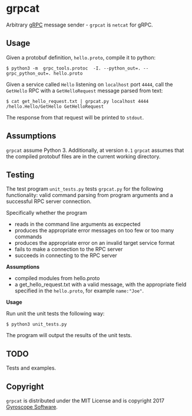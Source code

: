 # grpcat

Arbitrary [gRPC](https://www.grpc.io) message sender - `grpcat` is `netcat` for gRPC. 

Usage
-----

Given a protobuf definition, `hello.proto`, compile it to python:

`$ python3 -m  grpc_tools.protoc  -I. --python_out=. --grpc_python_out=. hello.proto`

Given a service called `Hello` listening on `localhost` port `4444`, call the `GetHello`
RPC with a `GetHelloRequest` message parsed from text:

`$ cat get_hello_request.txt | grpcat.py localhost 4444 /hello.Hello/GetHello GetHelloRequest`

The response from that request will be printed to `stdout`.

Assumptions
-----------

`grpcat` assume Python 3. Additionally, at version `0.1` `grpcat` assumes that the compiled protobuf files are in the current working directory.

Testing
----
The test program `unit_tests.py` tests `grpcat.py` for the following functionality: valid command parsing from program arguments and a successful RPC server connection. 

Specifically whether the program

- reads in the command line arguments as excpected
- produces the appropriate error messages on too few or too many commands
- produces the appropriate error on an invalid target service format
- fails to make a connection to the RPC server
- succeeds in connecting to the RPC server

**Assumptions**
- compiled modules from hello.proto
- a get_hello_request.txt with a valid message, with the appropriate field specified in the `hello.proto`, for example `name:"Joe"`.

**Usage**

Run unit the unit tests the following way:

`$ python3 unit_tests.py`

The program will output the results of the unit tests. 


TODO
----

Tests and examples.

Copyright
---------

`grpcat` is distributed under the MIT License and is copyright 2017 [Gyroscope Software](https://www.gyroscope.cc).
